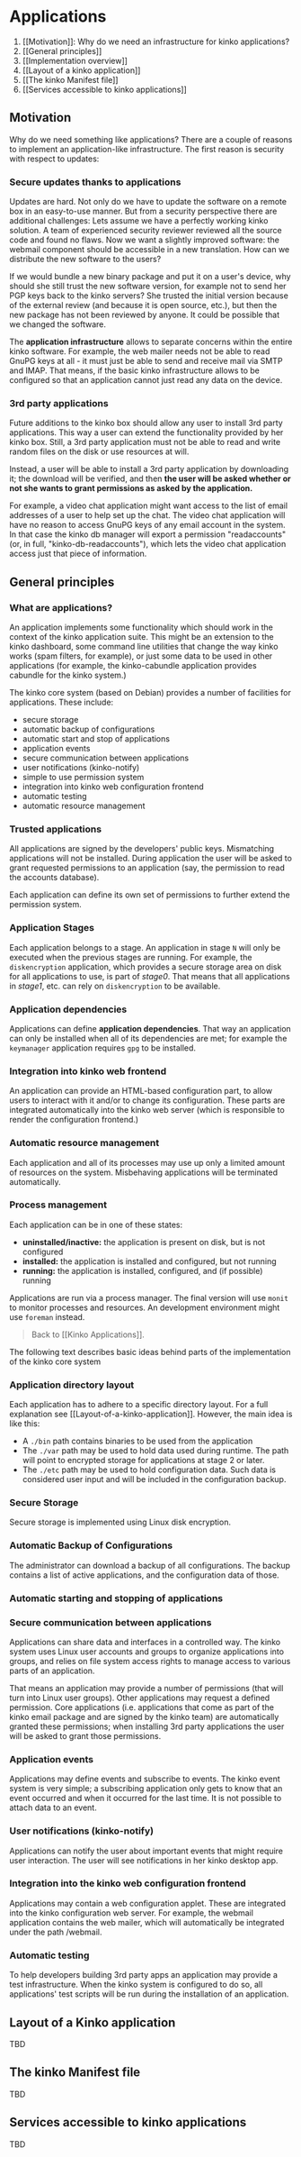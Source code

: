 # Applications

1. [[Motivation]]: Why do we need an infrastructure for kinko applications?
2. [[General principles]]
3. [[Implementation overview]]
4. [[Layout of a kinko application]]
5. [[The kinko Manifest file]]
6. [[Services accessible to kinko applications]]

## Motivation

Why do we need something like applications? There are a couple of reasons to implement an application-like infrastructure. The first reason is security with respect to updates:

### Secure updates thanks to applications

Updates are hard. Not only do we have to update the software on a remote box in an easy-to-use manner. But from a security perspective there are additional challenges: Lets assume we have a perfectly working kinko solution. A team of experienced security reviewer reviewed all the source code and found no flaws. Now we want a slightly improved software: the webmail component should be accessible in a new translation. How can we distribute the new software to the users?

If we would bundle a new binary package and put it on a user's device, why should she still trust the new software version, for example not to send her PGP keys back to the kinko servers? She trusted the initial version because of the external review (and because it is open source, etc.), but then the new package has not been reviewed by anyone. It could be possible that we changed the software.

The **application infrastructure** allows to separate concerns within the entire kinko software. For example, the web mailer needs not be able to read GnuPG keys at all - it must just be able to send and receive mail via SMTP and IMAP. That means, if the basic kinko infrastructure allows to be configured so that an application cannot just read any data on the device.

### 3rd party applications

Future additions to the kinko box should allow any user to install 3rd party applications. This way a user can
extend the functionality provided by her kinko box. Still, a 3rd party application must not be able to read and write random files on the disk or use resources at will.

Instead, a user will be able to install a 3rd party application by downloading it; the download will be verified, and then **the user will be asked whether or not she wants to grant permissions as asked by the application.**

For example, a video chat application might want access to the list of email addresses of a user to help set up the chat. The video chat application will have no reason to access GnuPG keys of any email account in the system. In that case the kinko db manager will export a permission "readaccounts" (or, in full, "kinko-db-readaccounts"), which lets the video chat application access just that piece of information.

## General principles

### What are applications?

An application implements some functionality which should work in the context of the kinko application suite. This might be an extension to the kinko dashboard, some command line utilities that change the way kinko works (spam filters, for example), or just some data to be used in other applications (for example, the kinko-cabundle application provides cabundle for the kinko system.)

The kinko core system (based on Debian) provides a number of facilities for applications. These include:

- secure storage
- automatic backup of configurations
- automatic start and stop of applications
- application events
- secure communication between applications
- user notifications (kinko-notify)
- simple to use permission system
- integration into kinko web configuration frontend
- automatic testing
- automatic resource management

### Trusted applications

All applications are signed by the developers' public keys. Mismatching applications will not be installed.
During application the user will be asked to grant requested permissions to an application (say, the permission to read the accounts database).

Each application can define its own set of permissions to further extend the permission system.

### Application Stages

Each application belongs to a stage. An application in stage `N` will only be executed when the previous stages are running. For example, the `diskencryption` application, which provides a secure storage area
on disk for all applications to use, is part of *stage0*. That means that all applications in *stage1*, etc. can rely on `diskencryption` to be available.

### Application dependencies

Applications can define **application dependencies**. That way an application can only be installed when all of its dependencies are met; for example the `keymanager` application requires `gpg` to be installed. 

### Integration into kinko web frontend

An application can provide an HTML-based configuration part, to allow users to interact with it and/or to change its configuration. These parts are integrated automatically into the kinko web server (which is responsible to render the configuration frontend.)

### Automatic resource management

Each application and all of its processes may use up only a limited amount of resources on the system. Misbehaving applications will be terminated automatically.

### Process management

Each application can be in one of these states: 

- **uninstalled/inactive:** the application is present on disk, but is not configured
- **installed:** the application is installed and configured, but not running
- **running:** the application is installed, configured, and (if possible) running

Applications are run via a process manager. The final version will use `monit` to monitor processes and resources. An development environment might use `foreman` instead.


> Back to [[Kinko Applications]].

The following text describes basic ideas behind parts of the implementation of the kinko core system

### Application directory layout

Each application has to adhere to a specific directory layout. For a full explanation see [[Layout-of-a-kinko-application]]. However, the main idea is like this:

- A `./bin` path contains binaries to be used from the application
- The `./var` path may be used to hold data used during runtime. The path will point to encrypted
  storage for applications at stage 2 or later.
- The `./etc` path may be used to hold configuration data. Such data is considered user input and will be included in the configuration backup.
  
### Secure Storage

Secure storage is implemented using Linux disk encryption.

### Automatic Backup of Configurations

The administrator can download a backup of all configurations. The backup contains a list of active applications, and the configuration data of those.

### Automatic starting and stopping of applications

### Secure communication between applications

Applications can share data and interfaces in a controlled way. The kinko system uses Linux user accounts and groups to organize applications into groups, and relies on file system access rights to manage access to various parts of an application.

That means an application may provide a number of permissions (that will turn into Linux user groups). Other applications may request a defined permission. Core applications (i.e. applications that come as part of the kinko email package and are signed by the kinko team) are automatically granted these permissions; when installing 3rd party applications the user will be asked to grant those permissions.   

### Application events

Applications may define events and subscribe to events. The kinko event system is very simple; a subscribing application only gets to know that an event occurred and when it occurred for the last time. It is not possible to attach data to an event.

### User notifications (kinko-notify)

Applications can notify the user about important events that might require user interaction. The user will see notifications in her kinko desktop app.

### Integration into the kinko web configuration frontend

Applications may contain a web configuration applet. These are integrated into the kinko configuration web server. For example, the webmail application contains the web mailer, which will automatically be integrated under the path /webmail. 

### Automatic testing

To help developers building 3rd party apps an application may provide a test infrastructure. When the kinko system is configured to do so, all applications' test scripts will be run during the installation of an application.


## Layout of a Kinko application

TBD


## The kinko Manifest file

TBD

## Services accessible to kinko applications

TBD


